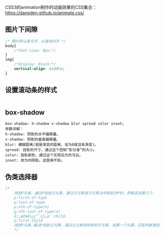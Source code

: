 CSS3的animation制作的动画效果的CSS集合：https://daneden.github.io/animate.css/

## 图片下间隙

```css
/* 图片默认是文字，以基线对齐 */
body{
    /*font-size: 0px;*/
}
img{
    /*display: block;*/
    vertical-align: middle;
}
```

## 设置滚动条的样式

```css

```

## box-shadow

```
box-shadow: h-shadow v-shadow blur spread color inset;
参数详解：
h-shadow: 阴影的水平偏移量。
v-shadow: 阴影的垂直偏移量。
blur: 模糊距离(就是渐变的距离，设为0就没有渐变)。
spread: 投影的尺寸，通过这个控制“影分身”的大小。
color: 投影颜色，通过这个实现后方的乌云。
inset: 改为内阴影。这里用不到。
```

## 伪类选择器

```css
/*
	找到P元素，通过P找到父元素，通过父元素找子元素当中类型为P的，然再去找第几个。
    p:first-of-type
    p:last-of-type
    p:nth-of-type(n)
    p:nth-last-of-type(n)
    å¦‚æžœä½¿ç”¨çš„æ˜¯child;
    p:first-child
    找到P元素,通过P找到父元素，通过父元素找所有的子元素，找第一个元素，匹配判断类型(如果不是无效选择器)
    */
```

